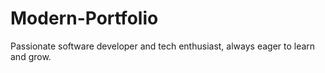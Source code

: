 # Modern-Portfolio
Passionate software developer and tech enthusiast, always eager to learn and grow.
